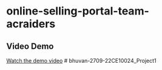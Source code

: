 # online-selling-portal-team-acraiders
## Video Demo
[Watch the demo video](https://drive.google.com/file/d/1V4zVgM_VplvDZ85e0qP1BjyR3E91XWWR/view?usp=sharing)
#   b h u v a n - 2 7 0 9 - 2 2 C E 1 0 0 2 4 _ P r o j e c t 1  
 